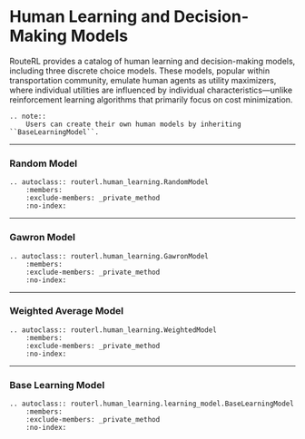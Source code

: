 # Human Learning and Decision-Making Models

RouteRL provides a catalog of human learning and decision-making models, including three discrete choice models. These models, popular within transportation community, emulate human agents as utility maximizers, where individual utilities are influenced by individual characteristics—unlike reinforcement learning algorithms that primarily focus on cost minimization.

```{eval-rst}
.. note::
    Users can create their own human models by inheriting ``BaseLearningModel``.
```

---
### Random Model

```{eval-rst}
.. autoclass:: routerl.human_learning.RandomModel
    :members:
    :exclude-members: _private_method
    :no-index:
```

---
### Gawron Model

```{eval-rst}
.. autoclass:: routerl.human_learning.GawronModel
    :members:
    :exclude-members: _private_method
    :no-index:
```

---
### Weighted Average Model

```{eval-rst}
.. autoclass:: routerl.human_learning.WeightedModel
    :members:
    :exclude-members: _private_method
    :no-index:
```

---
### Base Learning Model

```{eval-rst}
.. autoclass:: routerl.human_learning.learning_model.BaseLearningModel
    :members:
    :exclude-members: _private_method
    :no-index:
```

